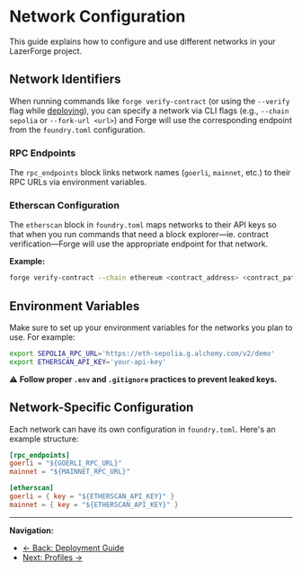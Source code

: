 # Network Configuration

This guide explains how to configure and use different networks in your LazerForge project.

## Network Identifiers

When running commands like `forge verify-contract` (or using the `--verify` flag while [deploying](deployment.md)), you can specify a network via CLI flags (e.g., `--chain sepolia` or `--fork-url <url>`) and Forge will use the corresponding endpoint from the `foundry.toml` configuration.

### RPC Endpoints

The `rpc_endpoints` block links network names (`goerli`, `mainnet`, etc.) to their RPC URLs via environment variables.

### Etherscan Configuration

The `etherscan` block in `foundry.toml` maps networks to their API keys so that when you run commands that need a block explorer—ie. contract verification—Forge will use the appropriate endpoint for that network.

**Example:**

```bash
forge verify-contract --chain ethereum <contract_address> <contract_path>
```

## Environment Variables

Make sure to set up your environment variables for the networks you plan to use. For example:

```bash
export SEPOLIA_RPC_URL='https://eth-sepolia.g.alchemy.com/v2/demo'
export ETHERSCAN_API_KEY='your-api-key'
```

⚠️ **Follow proper `.env` and `.gitignore` practices to prevent leaked keys.**

## Network-Specific Configuration

Each network can have its own configuration in `foundry.toml`. Here's an example structure:

```toml
[rpc_endpoints]
goerli = "${GOERLI_RPC_URL}"
mainnet = "${MAINNET_RPC_URL}"

[etherscan]
goerli = { key = "${ETHERSCAN_API_KEY}" }
mainnet = { key = "${ETHERSCAN_API_KEY}" }
```

---

**Navigation:**

- [← Back: Deployment Guide](deployment.md)
- [Next: Profiles →](profiles.md)
